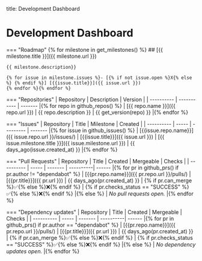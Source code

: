 title: Development Dashboard

<h1>Development Dashboard</h1>

=== "Roadmap"
    {% for milestone in get_milestones() %}
    ## [{{ milestone.title }}]({{ milestone.url }})
    
    {{ milestone.description}}
    
    {% for issue in milestone.issues %}- [{% if not issue.open %}X{% else %} {% endif %}] [{{issue.title}}]({{ issue.url }})
    {% endfor %}{% endfor %}

=== "Repositories"
    | Repository | Description | Version |
    | ---------- | ----------- | ------- |{% for repo in github_repos() %}
    | [{{ repo.name }}]({{ repo.url }}) | {{ repo.description }} | {{ get_version(repo) }} |{% endfor %}

=== "Issues"
    | Repository | Title | Milestone | Created |
    | ---------- | ----- | --------- | ------- |{% for issue in github_issues() %}
    | [{{issue.repo.name}}]({{ issue.repo.url }}/issues/) | [{{issue.title}}]({{ issue.url }}) | [{{ issue.milestone.title }}]({{ issue.milestone.url }}) | {{ days_ago(issue.created_at) }} |{% endfor %}
    
=== "Pull Requests"
    | Repository | Title | Created | Mergeable | Checks |
    | ---------- | ----- | ------- | ----------| ------ |{% for pr in github_prs() if pr.author != "dependabot" %}
    | [{{pr.repo.name}}]({{ pr.repo.url }}/pulls/) | [{{pr.title}}]({{ pr.url }}) | {{ days_ago(pr.created_at) }} | {% if pr.can_merge %}✅{% else %}❌{% endif %} | {% if pr.checks_status == "SUCCESS" %}✅{% else %}❌{% endif %} |{% else %}
    | *No pull requests open.* |{% endfor %}
    
=== "Dependency updates"
    | Repository | Title | Created | Mergeable | Checks |
    | ---------- | ----- | ------- | ----------| ------ |{% for pr in github_prs() if pr.author == "dependabot" %}
    | [{{pr.repo.name}}]({{ pr.repo.url }}/pulls/) | [{{pr.title}}]({{ pr.url }}) | {{ days_ago(pr.created_at) }} | {% if pr.can_merge %}✅{% else %}❌{% endif %} | {% if pr.checks_status == "SUCCESS" %}✅{% else %}❌{% endif %} |{% else %}
    | *No dependency updates open.* |{% endfor %}
